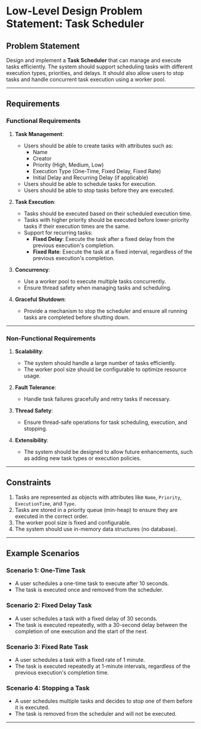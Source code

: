 # Low-Level Design Problem Statement: Task Scheduler

## Problem Statement

Design and implement a **Task Scheduler** that can manage and execute tasks efficiently. The system should support scheduling tasks with different execution types, priorities, and delays. It should also allow users to stop tasks and handle concurrent task execution using a worker pool.

---

## Requirements

### Functional Requirements

1. **Task Management**:

   - Users should be able to create tasks with attributes such as:
     - Name
     - Creator
     - Priority (High, Medium, Low)
     - Execution Type (One-Time, Fixed Delay, Fixed Rate)
     - Initial Delay and Recurring Delay (if applicable)
   - Users should be able to schedule tasks for execution.
   - Users should be able to stop tasks before they are executed.

2. **Task Execution**:

   - Tasks should be executed based on their scheduled execution time.
   - Tasks with higher priority should be executed before lower-priority tasks if their execution times are the same.
   - Support for recurring tasks:
     - **Fixed Delay**: Execute the task after a fixed delay from the previous execution's completion.
     - **Fixed Rate**: Execute the task at a fixed interval, regardless of the previous execution's completion.

3. **Concurrency**:

   - Use a worker pool to execute multiple tasks concurrently.
   - Ensure thread safety when managing tasks and scheduling.

4. **Graceful Shutdown**:
   - Provide a mechanism to stop the scheduler and ensure all running tasks are completed before shutting down.

---

### Non-Functional Requirements

1. **Scalability**:

   - The system should handle a large number of tasks efficiently.
   - The worker pool size should be configurable to optimize resource usage.

2. **Fault Tolerance**:

   - Handle task failures gracefully and retry tasks if necessary.

3. **Thread Safety**:

   - Ensure thread-safe operations for task scheduling, execution, and stopping.

4. **Extensibility**:
   - The system should be designed to allow future enhancements, such as adding new task types or execution policies.

---

## Constraints

1. Tasks are represented as objects with attributes like `Name`, `Priority`, `ExecutionTime`, and `Type`.
2. Tasks are stored in a priority queue (min-heap) to ensure they are executed in the correct order.
3. The worker pool size is fixed and configurable.
4. The system should use in-memory data structures (no database).

---

## Example Scenarios

### Scenario 1: One-Time Task

- A user schedules a one-time task to execute after 10 seconds.
- The task is executed once and removed from the scheduler.

### Scenario 2: Fixed Delay Task

- A user schedules a task with a fixed delay of 30 seconds.
- The task is executed repeatedly, with a 30-second delay between the completion of one execution and the start of the next.

### Scenario 3: Fixed Rate Task

- A user schedules a task with a fixed rate of 1 minute.
- The task is executed repeatedly at 1-minute intervals, regardless of the previous execution's completion time.

### Scenario 4: Stopping a Task

- A user schedules multiple tasks and decides to stop one of them before it is executed.
- The task is removed from the scheduler and will not be executed.

---
